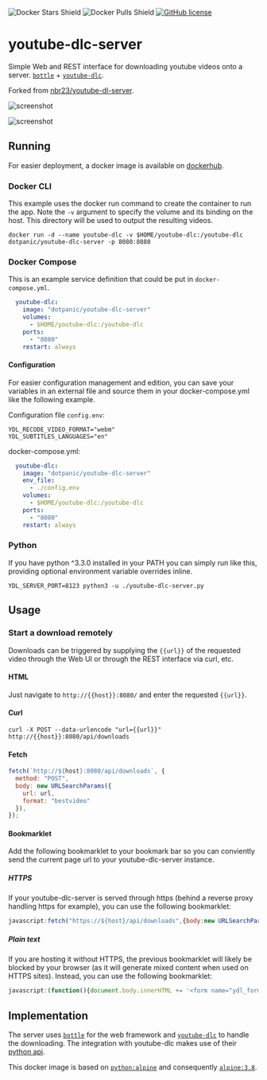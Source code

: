 ![Docker Stars Shield](https://img.shields.io/docker/stars/dotpanic/youtube-dlc-server.svg?style=flat-square)
![Docker Pulls Shield](https://img.shields.io/docker/pulls/dotpanic/youtube-dlc-server.svg?style=flat-square)
[![GitHub license](https://img.shields.io/badge/license-MIT-blue.svg?style=flat-square)](https://raw.githubusercontent.com/dotpanic/youtube-dlc-server/master/LICENSE)

# youtube-dlc-server

Simple Web and REST interface for downloading youtube videos onto a server. [`bottle`](https://github.com/bottlepy/bottle) + [`youtube-dlc`](https://github.com/blackjack4494/yt-dlc).

Forked from [nbr23/youtube-dl-server](https://github.com/nbr23/youtube-dl-server).

![screenshot][1]

![screenshot][2]

## Running

For easier deployment, a docker image is available on [dockerhub](https://hub.docker.com/r/dotpanic/youtube-dlc-server).

### Docker CLI

This example uses the docker run command to create the container to run the app. Note the `-v` argument to specify the volume and its binding on the host. This directory will be used to output the resulting videos.

```shell
docker run -d --name youtube-dlc -v $HOME/youtube-dlc:/youtube-dlc dotpanic/youtube-dlc-server -p 8080:8080
```

### Docker Compose

This is an example service definition that could be put in `docker-compose.yml`.

```yml
  youtube-dlc:
    image: "dotpanic/youtube-dlc-server"
    volumes:
      - $HOME/youtube-dlc:/youtube-dlc
    ports:
      - "8080"
    restart: always
```

#### Configuration
For easier configuration management and edition, you can save your variables in an external file and source them in your docker-compose.yml like the following example.

Configuration file `config.env`:

```
YDL_RECODE_VIDEO_FORMAT="webm"
YDL_SUBTITLES_LANGUAGES="en"
```

docker-compose.yml:
```yml
  youtube-dlc:
    image: "dotpanic/youtube-dlc-server"
    env_file:
      - ./config.env
    volumes:
      - $HOME/youtube-dlc:/youtube-dlc
    ports:
      - "8080"
    restart: always
```

### Python

If you have python ^3.3.0 installed in your PATH you can simply run like this, providing optional environment variable overrides inline.

```shell
YDL_SERVER_PORT=8123 python3 -u ./youtube-dlc-server.py
```

## Usage

### Start a download remotely

Downloads can be triggered by supplying the `{{url}}` of the requested video through the Web UI or through the REST interface via curl, etc.

#### HTML

Just navigate to `http://{{host}}:8080/` and enter the requested `{{url}}`.

#### Curl

```shell
curl -X POST --data-urlencode "url={{url}}" http://{{host}}:8080/api/downloads
```

#### Fetch

```javascript
fetch(`http://${host}:8080/api/downloads`, {
  method: "POST",
  body: new URLSearchParams({
    url: url,
    format: "bestvideo"
  }),
});
```

#### Bookmarklet

Add the following bookmarklet to your bookmark bar so you can conviently send the current page url to your youtube-dlc-server instance.

##### HTTPS
If your youtube-dlc-server is served through https (behind a reverse proxy handling https for example), you can use the following bookmarklet:

```javascript
javascript:fetch("https://${host}/api/downloads",{body:new URLSearchParams({url:window.location.href,format:"bestvideo"}),method:"POST"});
```

##### Plain text
If you are hosting it without HTTPS, the previous bookmarklet will likely be blocked by your browser (as it will generate mixed content when used on HTTPS sites).
Instead, you can use the following bookmarklet:

```javascript
javascript:(function(){document.body.innerHTML += '<form name="ydl_form" method="POST" action="http://${host}/api/downloads"><input name="url" type="url" value="'+window.location.href+'"/></form>';document.ydl_form.submit()})();
```

## Implementation

The server uses [`bottle`](https://github.com/bottlepy/bottle) for the web framework and [`youtube-dlc`](https://github.com/blackjack4494/yt-dlc) to handle the downloading. The integration with youtube-dlc makes use of their [python api](https://github.com/blackjack4494/yt-dlc).

This docker image is based on [`python:alpine`](https://registry.hub.docker.com/_/python/) and consequently [`alpine:3.8`](https://hub.docker.com/_/alpine/).

[1]:youtube-dlc-server.png
[2]:youtube-dlc-server-logs.png
